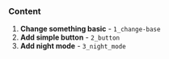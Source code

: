 ### Content

1. **Change something basic** - `1_change-base`
2. **Add simple button** - `2_button`
3. **Add night mode** - `3_night_mode`